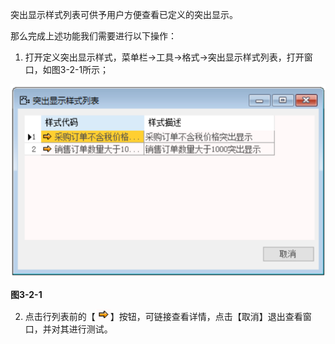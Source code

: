 突出显示样式列表可供予用户方便查看已定义的突出显示。

那么完成上述功能我们需要进行以下操作：

1. 打开定义突出显示样式，菜单栏->工具->格式->突出显示样式列表，打开窗口，如图3-2-1所示；

![img](images/zq3.2.1.png) 

**图3-2-1**

2. 点击行列表前的【![img](images/zq3.2.2.png)】按钮，可链接查看详情，点击【取消】退出查看窗口，并对其进行测试。